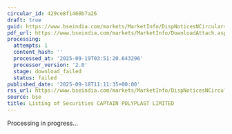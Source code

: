 ```yaml
---
circular_id: 429ce8f1460b7a26
draft: true
guid: https://www.bseindia.com/markets/MarketInfo/DispNoticesNCirculars.aspx?Noticeid={C396B6A1-6B60-48B8-A3EB-2D923A49AFBA}&noticeno=20250918-24&dt=09/18/2025&icount=24&totcount=63&flag=0
pdf_url: https://www.bseindia.com/markets/MarketInfo/DownloadAttach.aspx?id=20250918-24&attachedId=
processing:
  attempts: 1
  content_hash: ''
  processed_at: '2025-09-19T03:51:20.643296'
  processor_version: '2.0'
  stage: download_failed
  status: failed
published_date: '2025-09-18T11:11:35+00:00'
rss_url: https://www.bseindia.com/markets/MarketInfo/DispNoticesNCirculars.aspx?Noticeid={C396B6A1-6B60-48B8-A3EB-2D923A49AFBA}&noticeno=20250918-24&dt=09/18/2025&icount=24&totcount=63&flag=0
source: bse
title: Listing of Securities CAPTAIN POLYPLAST LIMITED
---
```


Processing in progress...